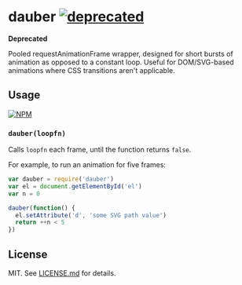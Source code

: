 # dauber [![deprecated](http://badges.github.io/stability-badges/dist/deprecated.svg)](http://github.com/badges/stability-badges)

**Deprecated**

Pooled requestAnimationFrame wrapper, designed for short bursts of animation as
opposed to a constant loop. Useful for DOM/SVG-based animations where CSS
transitions aren't applicable.

## Usage

[![NPM](https://nodei.co/npm/dauber.png)](https://nodei.co/npm/dauber/)

### `dauber(loopfn)`

Calls `loopfn` each frame, until the function returns `false`.

For example, to run an animation for five frames:

``` js
var dauber = require('dauber')
var el = document.getElementById('el')
var n = 0

dauber(function() {
  el.setAttribute('d', 'some SVG path value')
  return ++n < 5
})
```

## License

MIT. See [LICENSE.md](http://github.com/hughsk/dauber/blob/master/LICENSE.md) for details.

